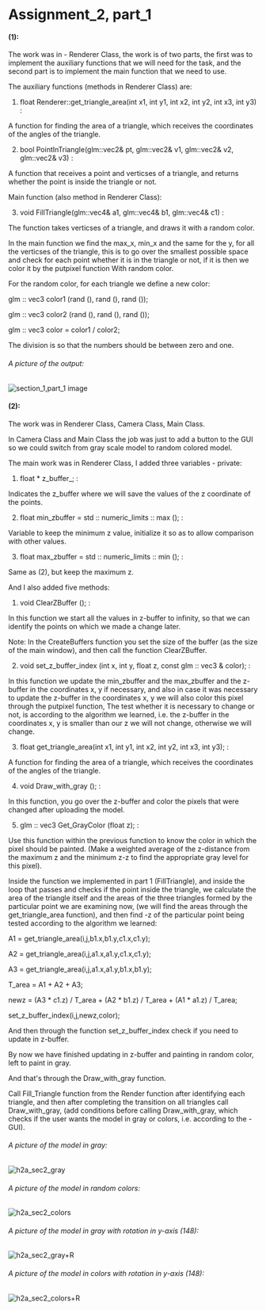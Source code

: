 # Assignment_2, part_1
#### (1): 
The work was in - Renderer Class, the work is of two parts, the first was to implement the auxiliary functions that we will need for the task, and the second part is to implement the main function that we need to use.

The auxiliary functions (methods in Renderer Class) are:

1) float Renderer::get_triangle_area(int x1, int y1, int x2, int y2, int x3, int y3) :

A function for finding the area of a triangle, which receives the coordinates of the angles of the triangle.

2) bool PointInTriangle(glm::vec2& pt, glm::vec2& v1, glm::vec2& v2, glm::vec2& v3) :

A function that receives a point and verticses of a triangle, and returns whether the point is inside the triangle or not.

Main function (also method in Renderer Class):

3) void FillTriangle(glm::vec4& a1, glm::vec4& b1, glm::vec4& c1) :

The function takes verticses of a triangle, and draws it with a random color.

In the main function we find the max_x, min_x and the same for the y, for all the verticses of the triangle, this is to go over the smallest possible space and check for each point whether it is in the triangle or not, if it is then we color it by the putpixel function With random color.

For the random color, for each triangle we define a new color:

glm :: vec3 color1 (rand (), rand (), rand ());

glm :: vec3 color2 (rand (), rand (), rand ());

glm :: vec3 color = color1 / color2;

The division is so that the numbers should be between zero and one.

###### A picture of the output:
![section_1,part_1 image](https://github.com/HaifaGraphicsCourses/computergraphics2021-hind/blob/master/Assignment2Report/h2_a_sec1.png)

#### (2):
The work was in Renderer Class, Camera Class, Main Class.

In Camera Class and Main Class the job was just to add a button to the GUI so we could switch from gray scale model to random colored model.

The main work was in Renderer Class, I added three variables - private:

1) float * z_buffer_; :

Indicates the z_buffer where we will save the values of the z coordinate of the points.

2) float min_zbuffer = std :: numeric_limits <float> :: max (); :

Variable to keep the minimum z value, initialize it so as to allow comparison with other values.

3) float max_zbuffer = std :: numeric_limits <float> :: min (); :

Same as (2), but keep the maximum z.

And I also added five methods:

1) void ClearZBuffer (); :

In this function we start all the values in z-buffer to infinity, so that we can identify the points on which we made a change later.

Note: In the CreateBuffers function you set the size of the buffer (as the size of the main window), and then call the function ClearZBuffer.

2) void set_z_buffer_index (int x, int y, float z, const glm :: vec3 & color); :

In this function we update the min_zbuffer and the max_zbuffer and the z-buffer in the coordinates x, y if necessary, and also in case it was necessary to update the z-buffer in the coordinates x, y we will also color this pixel through the putpixel function,
The test whether it is necessary to change or not, is according to the algorithm we learned, i.e. the z-buffer in the coordinates x, y is smaller than our z we will not change, otherwise we will change.

3) float get_triangle_area(int x1, int y1, int x2, int y2, int x3, int y3); :

A function for finding the area of a triangle, which receives the coordinates of the angles of the triangle.

4) void Draw_with_gray (); :

In this function, you go over the z-buffer and color the pixels that were changed after uploading the model.

5) glm :: vec3 Get_GrayColor (float z); :

Use this function within the previous function to know the color in which the pixel should be painted. (Make a weighted average of the z-distance from the maximum z and the minimum z-z to find the appropriate gray level for this pixel).

Inside the function we implemented in part 1 (FillTriangle), and inside the loop that passes and checks if the point inside the triangle, we calculate the area of the triangle itself and the areas of the three triangles formed by the particular point we are examining now, (we will find the areas through the get_triangle_area function), and then find -z of the particular point being tested according to the algorithm we learned:

A1 = get_triangle_area(i,j,b1.x,b1.y,c1.x,c1.y);

A2 = get_triangle_area(i,j,a1.x,a1.y,c1.x,c1.y);

A3 = get_triangle_area(i,j,a1.x,a1.y,b1.x,b1.y);

T_area = A1 + A2 + A3;

newz = (A3 * c1.z) / T_area + (A2 * b1.z) / T_area + (A1 * a1.z) / T_area;

set_z_buffer_index(i,j,newz,color);


And then through the function set_z_buffer_index check if you need to update in z-buffer.

By now we have finished updating in z-buffer and painting in random color, left to paint in gray.

And that's through the Draw_with_gray function.

Call Fill_Triangle function from the Render function after identifying each triangle, and then after completing the transition on all triangles call Draw_with_gray, (add conditions before calling Draw_with_gray, which checks if the user wants the model in gray or colors, i.e. according to the -GUI).

###### A picture of the model in gray:
![h2a_sec2_gray](https://github.com/HaifaGraphicsCourses/computergraphics2021-hind/blob/master/Assignment2Report/h2a_sec2_gray.png)

###### A picture of the model in random colors:
![h2a_sec2_colors](https://github.com/HaifaGraphicsCourses/computergraphics2021-hind/blob/master/Assignment2Report/h2a_sec2_colors.png)

###### A picture of the model in gray with rotation in y-axis (148):
![h2a_sec2_gray+R](https://github.com/HaifaGraphicsCourses/computergraphics2021-hind/blob/master/Assignment2Report/h2a_sec2_gray%2BR.png)

###### A picture of the model in colors with rotation in y-axis (148):
![h2a_sec2_colors+R](https://github.com/HaifaGraphicsCourses/computergraphics2021-hind/blob/master/Assignment2Report/h2a_sec2_colors%2BR.png)




